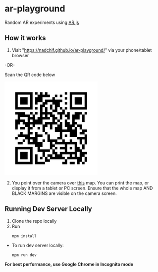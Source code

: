 # ar-playground
Random AR experiments using [AR.js]("https://github.com/jeromeetienne/AR.js/blob/master/README.md")


## How it works
1. Visit "https://nadchif.github.io/ar-playground/" via your phone/tablet browser

-OR-

Scan the QR code below

![QR picture](https://github.com/nadchif/ar-playground/blob/master/assets/experience/qr.png)


2. You point over the camera over [this](https://raw.githubusercontent.com/nadchif/ar-playground/master/assets/experience/pattern-map.png) map. You can print the map, or display it from a tablet or PC screen. Ensure that the whole map AND BLACK MARGINS are visible on the camera screen.


## Running Dev Server Locally
1. Clone the repo locally
2. Run
    ```
    npm install
    ```
* To run dev server locally: 
    ```
    npm run dev
    ```

**For best performance, use Google Chrome in Incognito mode**
